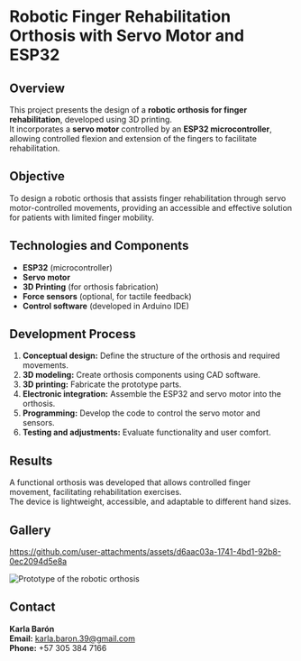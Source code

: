 # Robotic Finger Rehabilitation Orthosis with Servo Motor and ESP32

## Overview
This project presents the design of a **robotic orthosis for finger rehabilitation**, developed using 3D printing.  
It incorporates a **servo motor** controlled by an **ESP32 microcontroller**, allowing controlled flexion and extension of the fingers to facilitate rehabilitation.

## Objective
To design a robotic orthosis that assists finger rehabilitation through servo motor-controlled movements, providing an accessible and effective solution for patients with limited finger mobility.

## Technologies and Components
- **ESP32** (microcontroller)  
- **Servo motor**  
- **3D Printing** (for orthosis fabrication)  
- **Force sensors** (optional, for tactile feedback)  
- **Control software** (developed in Arduino IDE)  

## Development Process
1. **Conceptual design:** Define the structure of the orthosis and required movements.  
2. **3D modeling:** Create orthosis components using CAD software.  
3. **3D printing:** Fabricate the prototype parts.  
4. **Electronic integration:** Assemble the ESP32 and servo motor into the orthosis.  
5. **Programming:** Develop the code to control the servo motor and sensors.  
6. **Testing and adjustments:** Evaluate functionality and user comfort.  

## Results
A functional orthosis was developed that allows controlled finger movement, facilitating rehabilitation exercises.  
The device is lightweight, accessible, and adaptable to different hand sizes.

## Gallery

https://github.com/user-attachments/assets/d6aac03a-1741-4bd1-92b8-0ec2094d5e8a


![Prototype of the robotic orthosis](https://github.com/user-attachments/assets/d6aac03a-1741-4bd1-92b8-0ec2094d5e8a)

## Contact
**Karla Barón**  
**Email:** karla.baron.39@gmail.com  
**Phone:** +57 305 384 7166
